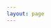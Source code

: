 ```yaml
---
layout: page
---
```


<script setup>
import MovieList from '../../.vitepress/theme/Movies/MovieList.vue'
</script>

<MovieList />
